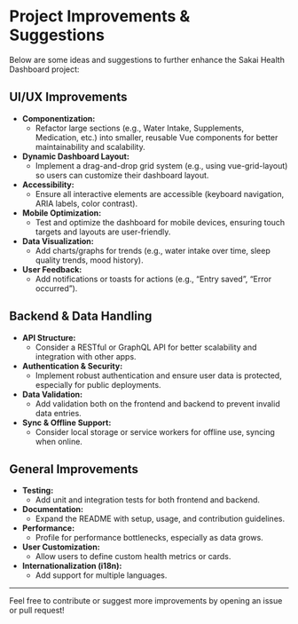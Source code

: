 # Project Improvements & Suggestions

Below are some ideas and suggestions to further enhance the Sakai Health Dashboard project:

## UI/UX Improvements

-   **Componentization:**
    -   Refactor large sections (e.g., Water Intake, Supplements, Medication, etc.) into smaller, reusable Vue components for better maintainability and scalability.
-   **Dynamic Dashboard Layout:**
    -   Implement a drag-and-drop grid system (e.g., using vue-grid-layout) so users can customize their dashboard layout.
-   **Accessibility:**
    -   Ensure all interactive elements are accessible (keyboard navigation, ARIA labels, color contrast).
-   **Mobile Optimization:**
    -   Test and optimize the dashboard for mobile devices, ensuring touch targets and layouts are user-friendly.
-   **Data Visualization:**
    -   Add charts/graphs for trends (e.g., water intake over time, sleep quality trends, mood history).
-   **User Feedback:**
    -   Add notifications or toasts for actions (e.g., “Entry saved”, “Error occurred”).

## Backend & Data Handling

-   **API Structure:**
    -   Consider a RESTful or GraphQL API for better scalability and integration with other apps.
-   **Authentication & Security:**
    -   Implement robust authentication and ensure user data is protected, especially for public deployments.
-   **Data Validation:**
    -   Add validation both on the frontend and backend to prevent invalid data entries.
-   **Sync & Offline Support:**
    -   Consider local storage or service workers for offline use, syncing when online.

## General Improvements

-   **Testing:**
    -   Add unit and integration tests for both frontend and backend.
-   **Documentation:**
    -   Expand the README with setup, usage, and contribution guidelines.
-   **Performance:**
    -   Profile for performance bottlenecks, especially as data grows.
-   **User Customization:**
    -   Allow users to define custom health metrics or cards.
-   **Internationalization (i18n):**
    -   Add support for multiple languages.

---

Feel free to contribute or suggest more improvements by opening an issue or pull request!
